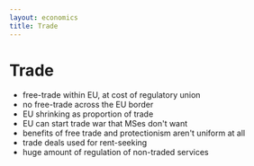 ```yaml
---
layout: economics
title: Trade
---
```


Trade
=====

* free-trade within EU, at cost of regulatory union
* no free-trade across the EU border
* EU shrinking as proportion of trade
* EU can start trade war that MSes don't want
* benefits of free trade and protectionism aren't uniform at all
* trade deals used for rent-seeking
* huge amount of regulation of non-traded services